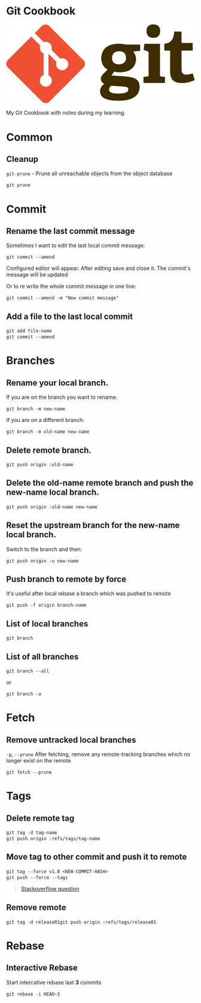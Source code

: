 # Git Cookbook

<p align="center">
  <img src="/assets/git-logo.png" alt="Git logo">
</p>

My Git Cookbook with notes during my learning.

# Common

## Cleanup

`git-prune` - Prune all unreachable objects from the object database

```
git prune
```

[](https://git-scm.com/docs/git-prune "More")


# Commit

## Rename the last commit message

Sometimes I want to edit the last local commit message:

```
git commit --amend
```

Configured editor will appear. After editing save and close it. The commit's message will be updated

Or to re write the whole commit message in one line:

```
git commit --amend -m "New commit message"
```

## Add a file to the last local commit

```
git add file-name
git commit --amend
```

# Branches

## Rename your local branch.

If you are on the branch you want to rename:

```
git branch -m new-name
```

If you are on a different branch:

```
git branch -m old-name new-name
```

## Delete remote branch.

```
git push origin :old-name
```

## Delete the old-name remote branch and push the new-name local branch.

```
git push origin :old-name new-name
```

## Reset the upstream branch for the new-name local branch.

Switch to the branch and then:

```
git push origin -u new-name
```

## Push branch to remote by force

It's useful after local rebase a branch which was pushed to remote

```
git push -f origin branch-name
```

## List of local branches

```
git branch
```

## List of all branches

```
git branch --all
```

or

```
git branch -a
```

# Fetch

## Remove untracked local branches

`-p`, `--prune` After fetching, remove any remote-tracking branches which no longer exist on the remote

```
git fetch --prune
```

# Tags

## Delete remote tag

```
git tag -d tag-name
git push origin :refs/tags/tag-name
```

## Move tag to other commit and push it to remote

```
git tag --force v1.0 <NEW-COMMIT-HASH>
git push --force --tags
```

> [Stackoverflow question](http://stackoverflow.com/a/25849917/2374209)

## Remove remote  
 
```
git tag -d release01git push origin :refs/tags/release01
```

> 

# Rebase

## Interactive Rebase

Start intercative rebase last **3** commits

```
git rebase -i HEAD~3
```
